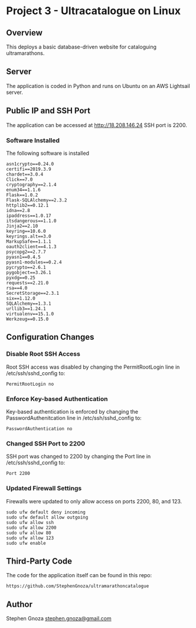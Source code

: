 # Project 3 - Ultracatalogue on Linux 

## Overview
This deploys a basic database-driven website for cataloguing ultramarathons.  

## Server
The application is coded in Python and runs on Ubuntu on an AWS Lightsail server.

## Public IP and SSH Port
The application can be accessed at http://18.208.146.24 SSH port is 2200.

### Software Installed
The following software is installed

```
asn1crypto==0.24.0
certifi==2019.3.9
chardet==3.0.4
Click==7.0
cryptography==2.1.4
enum34==1.1.6
Flask==1.0.2
Flask-SQLAlchemy==2.3.2
httplib2==0.12.1
idna==2.8
ipaddress==1.0.17
itsdangerous==1.1.0
Jinja2==2.10
keyring==10.6.0
keyrings.alt==3.0
MarkupSafe==1.1.1
oauth2client==4.1.3
psycopg2==2.7.7
pyasn1==0.4.5
pyasn1-modules==0.2.4
pycrypto==2.6.1
pygobject==3.26.1
pyxdg==0.25
requests==2.21.0
rsa==4.0
SecretStorage==2.3.1
six==1.12.0
SQLAlchemy==1.3.1
urllib3==1.24.1
virtualenv==15.1.0
Werkzeug==0.15.0
```

## Configuration Changes

### Disable Root SSH Access
Root SSH access was disabled by changing the PermitRootLogin line  in /etc/ssh/sshd_config to:

```
PermitRootLogin no
```

### Enforce Key-based Authentication
Key-based authentication is enforced by changing the PasswordAuthenitcation line in /etc/ssh/sshd_config to:

```
PasswordAuthentication no
```

### Changed SSH Port to 2200
SSH port was changed to 2200 by changing the Port line in /etc/ssh/sshd_config to:

```
Port 2200
```

### Updated Firewall Settings
Firewalls were updated to only allow access on ports 2200, 80, and 123.

```
sudo ufw default deny incoming
sudo ufw default allow outgoing
sudo ufw allow ssh
sudo ufw allow 2200
sudo ufw allow 80
sudo ufw allow 123
sudo ufw enable
```

## Third-Party Code 
The code for the application itself can be found in this repo: 

```
https://github.com/StephenGnoza/ultramarathoncatalogue
```

## Author
Stephen Gnoza
stephen.gnoza@gmail.com
